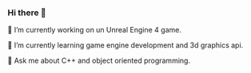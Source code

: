 ### Hi there 👋

🔭 I’m currently working on un Unreal Engine 4 game.

🌱 I’m currently learning game engine development and 3d graphics api.

💬 Ask me about C++ and object oriented programming.

<!--
**mortinger91/mortinger91** is a ✨ _special_ ✨ repository because its `README.md` (this file) appears on your GitHub profile.

Here are some ideas to get you started:

- 
- 👯 I’m looking to collaborate on ...
- 🤔 I’m looking for help with ...
-  ...
- 📫 How to reach me: ...
- 😄 Pronouns: ...
- ⚡ Fun fact: ...
-->
